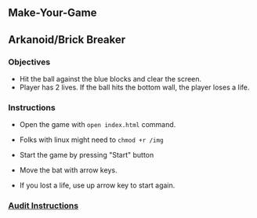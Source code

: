 ## Make-Your-Game

## Arkanoid/Brick Breaker

### Objectives
- Hit the ball against the blue blocks and clear the screen.
- Player has 2 lives. If the ball hits the bottom wall, the player loses a life.

### Instructions

- Open the game with `open index.html` command.

- Folks with linux might need to ```chmod +r /img```

- Start the game by pressing "Start" button
- Move the bat with arrow keys.
- If you lost a life, use up arrow key to start again.


### [Audit Instructions](https://github.com/01-edu/public/tree/master/subjects/make-your-game/audit)